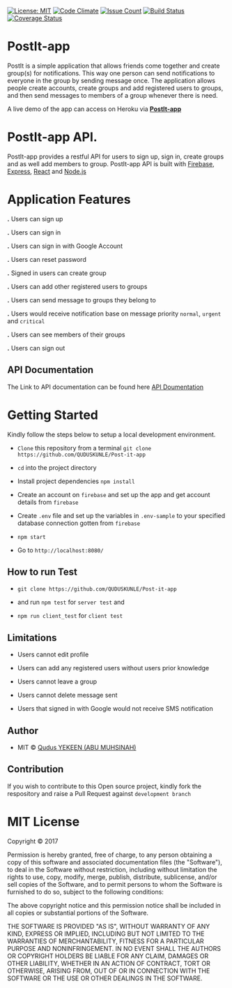 [![License: MIT](https://img.shields.io/badge/License-MIT-brightgreen.svg)](https://choosealicense.com/licenses/mit/)
[![Code Climate](https://codeclimate.com/github/QUDUSKUNLE/Post-it-app/badges/gpa.svg)](https://codeclimate.com/github/QUDUSKUNLE/Post-it-app)
[![Issue Count](https://codeclimate.com/github/QUDUSKUNLE/Post-it-app/badges/issue_count.svg)](https://codeclimate.com/github/QUDUSKUNLE/Post-it-app)
[![Build Status](https://travis-ci.org/QUDUSKUNLE/Post-it-app.svg?branch=feedback-implementation)](https://travis-ci.org/QUDUSKUNLE/Post-it-app)
[![Coverage Status](https://coveralls.io/repos/github/QUDUSKUNLE/Post-it-app/badge.svg?branch=feedback-implementation)](https://coveralls.io/github/QUDUSKUNLE/Post-it-app?branch=feedback-implementation)

# PostIt-app
  PostIt is a simple application that allows friends come together and create group(s) for notifications.
  This way one person can send notifications to everyone in the group by sending message once. The application allows people create accounts, create groups and add registered users to groups, and then send messages to members of a group whenever there is need.

  A live demo of the app can access on Heroku via <b><a href="https://heroku-postitapp.herokuapp.com/">PostIt-app</a></b>

# PostIt-app API.
  PostIt-app provides a restful API for users to sign up, sign in, create groups and as well add members to group.
  PostIt-app API is built with <a href="https://firebase.google.com/">Firebase</a>, <a href="https://expressjs.com/">Express</a>, <a href="https://facebook.github.io/react/">React</a> and <a href="https://nodejs.org/">Node.js</a>


 # Application Features
  <b>.</b> Users can sign up

  <b>.</b> Users can sign in

  <b>.</b> Users can sign in with Google Account

  <b>.</b> Users can reset password

  <b>.</b> Signed in users can create group

  <b>.</b> Users can add other registered users to groups

  <b>.</b> Users can send message to groups they belong to

  <b>.</b> Users would receive notification base on message priority ```normal```, ```urgent``` and ```critical```

  <b>.</b> Users can see members of their groups
  
  <b>.</b> Users can sign out

## API Documentation
  The Link to API documentation can be found here <a href="https://app.apiary.io/postitapp/editor">API Doumentation</a>

# Getting Started
  Kindly follow the steps below to setup a local development environment.
  + ```Clone``` this repository from a terminal ```git clone  https://github.com/QUDUSKUNLE/Post-it-app```

  + ```cd``` into the project directory

  + Install project dependencies ```npm install```

  + Create an account on ```firebase``` and set up the app and get account details from ```firebase```

  + Create ```.env``` file and set up the variables in ```.env-sample``` to your specified database connection gotten from ```firebase```

   + ```npm start```

   + Go to ```http://localhost:8080/```


  ## How to run Test

+ ```git clone https://github.com/QUDUSKUNLE/Post-it-app```

+ and run ```npm test``` for ```server test``` and
* ```npm run client_test``` for ```client test```

## Limitations
+ Users cannot edit profile

+ Users can add any registered users without users prior knowledge

+ Users cannot leave a group

+ Users cannot delete message sent

+ Users that signed in with Google would not receive SMS notification

## Author
+ MIT © [Qudus YEKEEN (ABU MUHSINAH)](https://github.com/QUDUSKUNLE)


## Contribution
If you wish to contribute to this Open source project, kindly fork the respository and raise a Pull Request against ```development branch```

 # MIT License
 
 Copyright © 2017
 
 Permission is hereby granted, free of charge, to any person obtaining a copy
 of this software and associated documentation files (the "Software"), to deal
 in the Software without restriction, including without limitation the rights
 to use, copy, modify, merge, publish, distribute, sublicense, and/or sell
 copies of the Software, and to permit persons to whom the Software is
 furnished to do so, subject to the following conditions:
 
 The above copyright notice and this permission notice shall be included in all
 copies or substantial portions of the Software.
 
 THE SOFTWARE IS PROVIDED "AS IS", WITHOUT WARRANTY OF ANY KIND, EXPRESS OR
 IMPLIED, INCLUDING BUT NOT LIMITED TO THE WARRANTIES OF MERCHANTABILITY,
 FITNESS FOR A PARTICULAR PURPOSE AND NONINFRINGEMENT. IN NO EVENT SHALL THE
 AUTHORS OR COPYRIGHT HOLDERS BE LIABLE FOR ANY CLAIM, DAMAGES OR OTHER
 LIABILITY, WHETHER IN AN ACTION OF CONTRACT, TORT OR OTHERWISE, ARISING FROM,
 OUT OF OR IN CONNECTION WITH THE SOFTWARE OR THE USE OR OTHER DEALINGS IN THE
 SOFTWARE.

